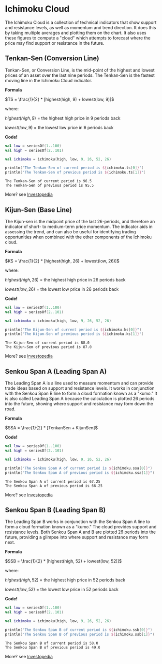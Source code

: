 # Ichimoku Cloud

The Ichimoku Cloud is a collection of technical indicators that show support and resistance levels, as well as momentum and trend direction. It does this by taking multiple averages and plotting them on the chart. It also uses these figures to compute a "cloud" which attempts to forecast where the price may find support or resistance in the future.

## Tenkan-Sen (Conversion Line)

Tenkan-Sen, or Conversion Line, is the mid-point of the highest and lowest prices of an asset over the last nine periods. The Tenkan-Sen is the fastest moving line in the Ichimoku Cloud indicator.

**Formula**

$TS = \frac{1}{2} * [highest(high, 9) + lowest(low, 9)]$

where:

$highest(high,9)$ = the highest high price in 9 periods back

$lowest(low,9)$ = the lowest low price in 9 periods back

**Code!**

```kotlin
val low = seriesOf(1..100)
val high = seriesOf(2..101)

val ichimoku = ichimoku(high, low, 9, 26, 52, 26)

println("The Tenkan-Sen of current period is ${ichimoku.ts[0]}")
println("The Tenkan-Sen of previous period is ${ichimoku.ts[1]}")
```

```output
The Tenkan-Sen of current period is 96.5
The Tenkan-Sen of previous period is 95.5
```

More? see [Investopedia](https://www.investopedia.com/terms/t/tenkansen.asp)


## Kijun-Sen (Base Line)

The Kijun-sen is the midpoint price of the last 26-periods, and therefore an indicator of short- to medium-term price momentum. The indicator aids in assessing the trend, and can also be useful for identifying trading opportunities when combined with the other components of the Ichimoku cloud.

**Formula**

$KS = \frac{1}{2} * [highest(high, 26) + lowest(low, 26)]$

where:

$highest(high,26)$ = the highest high price in 26 periods back

$lowest(low,26)$ = the lowest low price in 26 periods back

**Code!**

```kotlin
val low = seriesOf(1..100)
val high = seriesOf(2..101)

val ichimoku = ichimoku(high, low, 9, 26, 52, 26)

println("The Kijun-Sen of current period is ${ichimoku.ks[0]}")
println("The Kijun-Sen of previous period is ${ichimoku.ks[1]}")
```

```output
The Kijun-Sen of current period is 88.0
The Kijun-Sen of previous period is 87.0
```

More? see [Investopedia](https://www.investopedia.com/terms/k/kijunsen.asp)

## Senkou Span A (Leading Span A)

The Leading Span A is a line used to measure momentum and can provide trade ideas based on support and resistance levels. It works in conjunction with the Senkou Span B line to form a cloud formation known as a "kumo." It is also called Leading Span A because the calculation is plotted 26 periods into the future, showing where support and resistance may form down the road.

**Formula**

$SSA = \frac{1}{2} * [TenkanSen + KijunSen]$

**Code!**

```kotlin
val low = seriesOf(1..100)
val high = seriesOf(2..101)

val ichimoku = ichimoku(high, low, 9, 26, 52, 26)

println("The Senkou Span A of current period is ${ichimoku.ssa[0]}")
println("The Senkou Span A of previous period is ${ichimoku.ssa[1]}")
```

```output
The Senkou Span A of current period is 67.25
The Senkou Span A of previous period is 66.25
```

More? see [Investopedia](https://www.investopedia.com/terms/s/senkouspana.asp)

## Senkou Span B (Leading Span B)

The Leading Span B works in conjunction with the Senkou Span A line to form a cloud formation known as a "kumo." The cloud provides support and resistance levels. Both Senkou Span A and B are plotted 26 periods into the future, providing a glimpse into where support and resistance may form next.

**Formula**

$SSB = \frac{1}{2} * [highest(high, 52) + lowest(low, 52)]$

where:

$highest(high,52)$ = the highest high price in 52 periods back

$lowest(low,52)$ = the lowest low price in 52 periods back

**Code!**

```kotlin
val low = seriesOf(1..100)
val high = seriesOf(2..101)

val ichimoku = ichimoku(high, low, 9, 26, 52, 26)

println("The Senkou Span B of current period is ${ichimoku.ssb[0]}")
println("The Senkou Span B of previous period is ${ichimoku.ssb[1]}")
```

```output
The Senkou Span B of current period is 50.0
The Senkou Span B of previous period is 49.0
```

More? see [Investopedia](https://www.investopedia.com/terms/s/senkouspanb.asp)